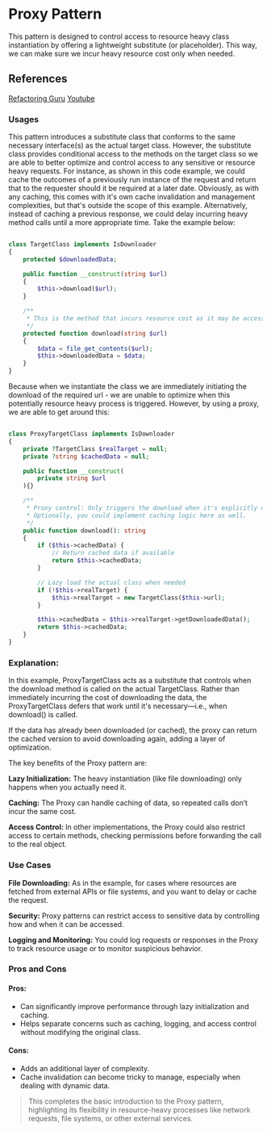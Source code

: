 # Proxy Pattern

This pattern is designed to control access to resource heavy class instantiation by offering a lightweight substitute (or placeholder). This way, we can make sure we incur heavy resource cost only when needed. 

## References 

[Refactoring Guru](https://refactoring.guru/design-patterns/proxy)
[Youtube](https://youtu.be/NwaabHqPHeM?si=-7rs3YrfatcUpo9P)

### Usages

This pattern introduces a substitute class that conforms to the same necessary interface(s) as the actual target class. However, the substitute class provides conditional access to the methods on the target class so we are able to better optimize and control access to any sensitive or resource heavy requests. For instance, as shown in this code example, we could cache the outcomes of a previously run instance of the request and return that to the requester should it be required at a later date. Obviously, as with any caching, this comes with it's own cache invalidation and management complexities, but that's outside the scope of this example. Alternatively, instead of caching a previous response, we could delay incurring heavy method calls until a more appropriate time. Take the example below:

```php

class TargetClass implements IsDownloader
{
    protected $downloadedData;

    public function __construct(string $url)
    {
        $this->download($url);
    }

    /**
     * This is the method that incurs resource cost as it may be accessing a large file over a slow connection for instance
     */
    protected function download(string $url)
    {
        $data = file_get_contents($url);
        $this->downloadedData = $data;
    }
}

```

Because when we instantiate the class we are immediately initiating the download of the required url - we are unable to optimize when this potentially resource heavy process is triggered. However, by using a proxy, we are able to get around this:

```php

class ProxyTargetClass implements IsDownloader
{
    private ?TargetClass $realTarget = null;
    private ?string $cachedData = null;

    public function __construct(
        private string $url
    ){}

    /**
     * Proxy control: Only triggers the download when it's explicitly needed.
     * Optionally, you could implement caching logic here as well.
     */
    public function download(): string
    {
        if ($this->cachedData) {
            // Return cached data if available
            return $this->cachedData;
        }

        // Lazy load the actual class when needed
        if (!$this->realTarget) {
            $this->realTarget = new TargetClass($this->url);
        }

        $this->cachedData = $this->realTarget->getDownloadedData();
        return $this->cachedData;
    }
}

```

### Explanation:

In this example, ProxyTargetClass acts as a substitute that controls when the download method is called on the actual TargetClass. Rather than immediately incurring the cost of downloading the data, the ProxyTargetClass defers that work until it's necessary—i.e., when download() is called.

If the data has already been downloaded (or cached), the proxy can return the cached version to avoid downloading again, adding a layer of optimization.

The key benefits of the Proxy pattern are:

**Lazy Initialization:** The heavy instantiation (like file downloading) only happens when you actually need it.

**Caching:** The Proxy can handle caching of data, so repeated calls don’t incur the same cost.

**Access Control:** In other implementations, the Proxy could also restrict access to certain methods, checking permissions before forwarding the call to the real object.

### Use Cases

**File Downloading:** As in the example, for cases where resources are fetched from external APIs or file systems, and you want to delay or cache the request.

**Security:** Proxy patterns can restrict access to sensitive data by controlling how and when it can be accessed.

**Logging and Monitoring:** You could log requests or responses in the Proxy to track resource usage or to monitor suspicious behavior.

### Pros and Cons

#### Pros:
- Can significantly improve performance through lazy initialization and caching.
- Helps separate concerns such as caching, logging, and access control without modifying the original class.

#### Cons:
- Adds an additional layer of complexity.
- Cache invalidation can become tricky to manage, especially when dealing with dynamic data.




>This completes the basic introduction to the Proxy pattern, highlighting its flexibility in resource-heavy processes like network requests, file systems, or other external services.